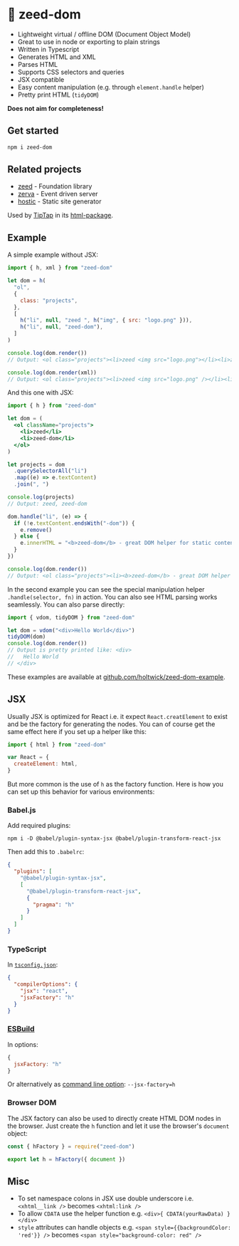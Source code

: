 # 🌱 zeed-dom

- Lightweight virtual / offline DOM (Document Object Model)
- Great to use in node or exporting to plain strings
- Written in Typescript
- Generates HTML and XML
- Parses HTML
- Supports CSS selectors and queries
- JSX compatible
- Easy content manipulation (e.g. through `element.handle` helper)
- Pretty print HTML (`tidyDOM`)

**Does not aim for completeness!**

## Get started

```sh
npm i zeed-dom
```

## Related projects

- [zeed](https://github.com/holtwick/zeed) - Foundation library
- [zerva](https://github.com/holtwick/zerva) - Event driven server
- [hostic](https://github.com/holtwick/hostic) - Static site generator

Used by [TipTap](https://www.tiptap.dev/) in its [html-package](https://github.com/ueberdosis/tiptap/tree/aac0193050228a8b6237d84f1eb587cfc0d08e24/packages/html).

## Example

A simple example without JSX:

```js
import { h, xml } from "zeed-dom"

let dom = h(
  "ol",
  {
    class: "projects",
  },
  [
    h("li", null, "zeed ", h("img", { src: "logo.png" })),
    h("li", null, "zeed-dom"),
  ]
)

console.log(dom.render())
// Output: <ol class="projects"><li>zeed <img src="logo.png"></li><li>zeed-dom</li></ol>

console.log(dom.render(xml))
// Output: <ol class="projects"><li>zeed <img src="logo.png" /></li><li>zeed-dom</li></ol>
```

And this one with JSX:

```jsx
import { h } from "zeed-dom"

let dom = (
  <ol className="projects">
    <li>zeed</li>
    <li>zeed-dom</li>
  </ol>
)

let projects = dom
  .querySelectorAll("li")
  .map((e) => e.textContent)
  .join(", ")

console.log(projects)
// Output: zeed, zeed-dom

dom.handle("li", (e) => {
  if (!e.textContent.endsWith("-dom")) {
    e.remove()
  } else {
    e.innerHTML = "<b>zeed-dom</b> - great DOM helper for static content"
  }
})

console.log(dom.render())
// Output: <ol class="projects"><li><b>zeed-dom</b> - great DOM helper for static content</li></ol>
```

In the second example you can see the special manipulation helper `.handle(selector, fn)` in action. You can also see HTML parsing works seamlessly. You can also parse directly:

```js
import { vdom, tidyDOM } from "zeed-dom"

let dom = vdom("<div>Hello World</div>")
tidyDOM(dom)
console.log(dom.render())
// Output is pretty printed like: <div>
//   Hello World
// </div>
```

These examples are available at [github.com/holtwick/zeed-dom-example](https://github.com/holtwick/zeed-dom-example).

## JSX

Usually JSX is optimized for React i.e. it expect `React.creatElement` to exist and be the factory for generating the nodes. You can of course get the same effect here if you set up a helper like this:

```js
import { html } from "zeed-dom"

var React = {
  createElement: html,
}
```

But more common is the use of `h` as the factory function. Here is how you can set up this behavior for various environments:

### Babel.js

Add required plugins:

```shell script
npm i -D @babel/plugin-syntax-jsx @babel/plugin-transform-react-jsx
```

Then add this to `.babelrc`:

```json
{
  "plugins": [
    "@babel/plugin-syntax-jsx",
    [
      "@babel/plugin-transform-react-jsx",
      {
        "pragma": "h"
      }
    ]
  ]
}
```

### TypeScript

In [`tsconfig.json`](https://www.typescriptlang.org/docs/handbook/compiler-options-in-msbuild.html#mappings):

```json
{
  "compilerOptions": {
    "jsx": "react",
    "jsxFactory": "h"
  }
}
```

### [ESBuild](https://github.com/evanw/esbuild)

In options:

```js
{
  jsxFactory: "h"
}
```

Or alternatively as [command line option](https://github.com/evanw/esbuild#command-line-usage): `--jsx-factory=h`

### Browser DOM

The JSX factory can also be used to directly create HTML DOM nodes in the browser. Just create the `h` function and let it use the browser's `document` object:

```js
const { hFactory } = require("zeed-dom")

export let h = hFactory({ document })
```

## Misc

- To set namespace colons in JSX use double underscore i.e. `<xhtml__link />` becomes `<xhtml:link />`
- To allow `CDATA` use the helper function e.g. `<div>{ CDATA(yourRawData) }</div>`
- `style` attributes can handle objects e.g. `<span style={{backgroundColor: 'red'}} />` becomes `<span style="background-color: red" />`

